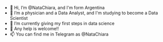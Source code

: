 - 👋 Hi, I’m @NataChiara, and I'm form Argentina
- 👀 I’m a physician and a Data Analyst, and I'm studying to become a Data Scientist
- 🌱 I’m currently giving my first steps in data science
- 💞️ Any help is welcome!!
- 📫 You can find me in Telegram as @NataChiara

<!---
NataChiara/NataChiara is a ✨ special ✨ repository because its `README.md` (this file) appears on your GitHub profile.
You can click the Preview link to take a look at your changes.
--->
